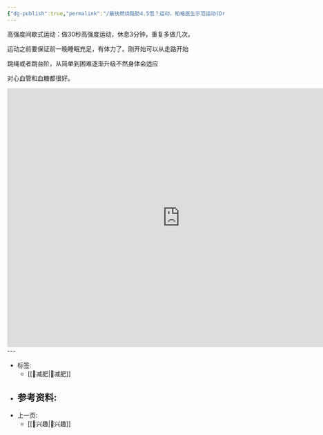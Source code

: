 ```yaml
---
{"dg-publish":true,"permalink":"/最快燃烧脂肪4.5倍？运动，柏格医生示范运动(Dr Berg)/","title":"最快燃烧脂肪4.5倍？运动，柏格医生示范运动(Dr Berg)","tags":["📥"]}
---
```




高强度间歇式运动：做30秒高强度运动，休息3分钟，重复多做几次。

运动之前要保证前一晚睡眠充足，有体力了。刚开始可以从走路开始

跳绳或者跳台阶，从简单到困难逐渐升级不然身体会适应

对心血管和血糖都很好。

<iframe width="800" height="600" src="https://www.youtube.com/embed/NtSfWUbVguw" title="YouTube video player" frameborder="0" allow="accelerometer; autoplay; clipboard-write; encrypted-media; gyroscope; picture-in-picture; web-share" allowfullscreen></iframe>
---

- 标签: 
	-  [[🏃减肥\|🏃减肥]]
- 参考资料:
	-  
- 上一页:
	-  [[🦦兴趣\|🦦兴趣]]

